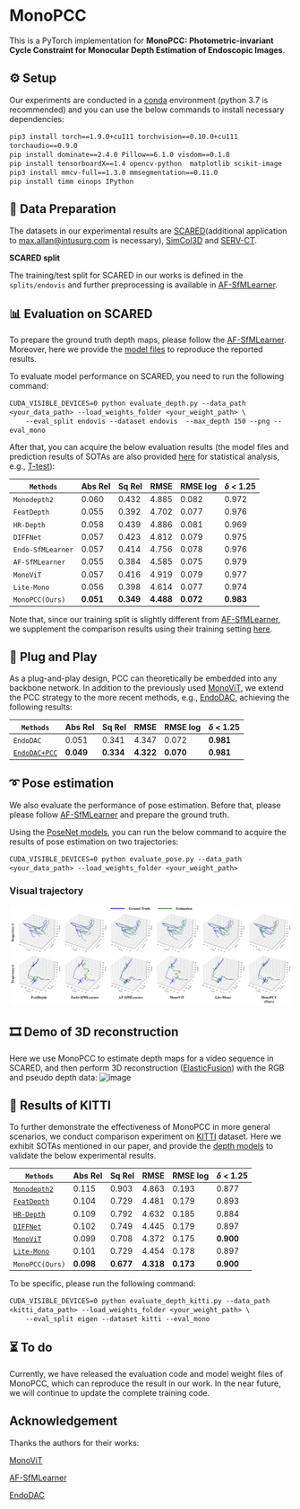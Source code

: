 # MonoPCC

This is a PyTorch implementation for **MonoPCC: Photometric-invariant Cycle Constraint for Monocular Depth Estimation of Endoscopic Images**.

## ⚙️ Setup

Our experiments are conducted in a [conda](https://www.anaconda.com/download) environment (python 3.7 is recommended) and you can use the below commands to install necessary dependencies:
```shell
pip3 install torch==1.9.0+cu111 torchvision==0.10.0+cu111 torchaudio==0.9.0
pip install dominate==2.4.0 Pillow==6.1.0 visdom==0.1.8
pip install tensorboardX==1.4 opencv-python  matplotlib scikit-image
pip3 install mmcv-full==1.3.0 mmsegmentation==0.11.0  
pip install timm einops IPython
```


## 💾 Data Preparation

The datasets in our experimental results are [SCARED](https://endovissub2019-scared.grand-challenge.org)(additional application to max.allan@intusurg.com is necessary), [SimCol3D](https://www.ucl.ac.uk/interventional-surgical-sciences/simcol3d-3d-reconstruction-during-colonoscopy-challenge) and [SERV-CT](https://www.ucl.ac.uk/interventional-surgical-sciences/serv-ct).

**SCARED split**

The training/test split for SCARED in our works is defined in the `splits/endovis` and further preprocessing is available in [AF-SfMLearner](https://github.com/ShuweiShao/AF-SfMLearner).


## 📊 Evaluation on SCARED

To prepare the ground truth depth maps, please follow the [AF-SfMLearner](https://github.com/ShuweiShao/AF-SfMLearner/blob/main/export_gt_depth.py). Moreover, here we provide the [model files](https://drive.google.com/drive/folders/13A9TZDETPgEm3D-c37YsGHn8OZcd-VMh?usp=sharing) to reproduce the reported results.

To evaluate model performance on SCARED, you need to run the following command: 
```shell
CUDA_VISIBLE_DEVICES=0 python evaluate_depth.py --data_path <your_data_path> --load_weights_folder <your_weight_path> \
    --eval_split endovis --dataset endovis  --max_depth 150 --png --eval_mono
```

After that, you can acquire the below evaluation results (the model files and prediction results of SOTAs are also provided [here](https://drive.google.com/drive/folders/1Z75I9xL5BKymm-nMdkKOrJzi3pdT3nde?usp=sharing) for statistical analysis, e.g., [T-test](https://docs.scipy.org/doc/scipy/reference/generated/scipy.stats.ttest_rel.html)): 

| `Methods`          | Abs Rel| Sq Rel| RMSE| RMSE log|  $\delta$ < 1.25  |
|-----------------------|----|----|----|------|--------|
| `Monodepth2`          | 0.060    | 0.432   | 4.885 | 0.082     | 0.972      |
| `FeatDepth`   | 0.055    | 0.392   | 4.702 | 0.077     | 0.976      |
| `HR-Depth`         | 0.058    | 0.439   | 4.886 | 0.081     | 0.969      |
| `DIFFNet`  | 0.057    | 0.423   | 4.812 | 0.079     | 0.975      |
| `Endo-SfMLearner` | 0.057    | 0.414   | 4.756 | 0.078     | 0.976      |
| `AF-SfMLearner`   | 0.055    | 0.384   | 4.585 | 0.075     | 0.979      |
| `MonoViT`        | 0.057    | 0.416   | 4.919 | 0.079     | 0.977      |
| `Lite-Mono`        | 0.056     | 0.398  | 4.614  | 0.077    | 0.974    |
| `MonoPCC(Ours)`         | **0.051** |**0.349**| **4.488**| **0.072**| **0.983**|

Note that, since our training split is slightly different from [AF-SfMLearner](https://github.com/ShuweiShao/AF-SfMLearner), we supplement the comparison results using their training setting [here](./evaluation_results/AF_training_split/).


## 🔌 Plug and Play

As a plug-and-play design, PCC can theoretically be embedded into any backbone network. In addition to the previously used [MonoViT](https://arxiv.org/abs/2208.03543), we extend the PCC strategy to the more recent methods, e.g., [EndoDAC](https://arxiv.org/abs/2405.08672), achieving the following results:

| `Methods`          | Abs Rel| Sq Rel| RMSE| RMSE log|  $\delta$ < 1.25  |
|-----------------------|----|----|----|------|--------|
| `EndoDAC`         | 0.051    | 0.341   | 4.347 | 0.072     | **0.981**      |
| [`EndoDAC+PCC`](https://drive.google.com/drive/folders/1NDMVER9BBkP0BW-KkNLV9jgXojeFgYXG?usp=sharing)         | **0.049** |**0.334**| **4.322**| **0.070**| **0.981**|


## ➰ Pose estimation

We also evaluate the performance of pose estimation. Before that, please please follow [AF-SfMLearner](https://github.com/ShuweiShao/AF-SfMLearner/blob/main/export_gt_pose.py) and prepare the ground truth. 

Using the [PoseNet models](https://drive.google.com/drive/folders/13A9TZDETPgEm3D-c37YsGHn8OZcd-VMh?usp=sharing), you can run the below command to acquire the results of pose estimation on two trajectories:
```shell
CUDA_VISIBLE_DEVICES=0 python evaluate_pose.py --data_path <your_data_path> --load_weights_folder <your_weight_path> 
```

### Visual trajectory

![image](assets/pose.jpg)

## 🎞️ Demo of 3D reconstruction

Here we use MonoPCC to estimate depth maps for a video sequence in SCARED, and then perform 3D reconstruction ([ElasticFusion](https://github.com/mp3guy/ElasticFusion)) with the RGB and pseudo depth data:
![image](assets/fusion.gif)


## 🚗 Results of KITTI

To further demonstrate the effectiveness of MonoPCC in more general scenarios, we conduct comparison experiment on [KITTI](http://www.cvlibs.net/datasets/kitti/raw_data.php) dataset. Here we exhibit SOTAs mentioned in our paper, and provide the [depth models](https://drive.google.com/drive/folders/1fgYf8q-9vnyrpAsUjsKlSYrWpwW0jpYH?usp=sharing) to validate the below experimental results. 

| `Methods`          | Abs Rel| Sq Rel| RMSE| RMSE log|  $\delta$ < 1.25  |
|-----------------------|----|----|----|------|--------|
| [`Monodepth2`](https://github.com/nianticlabs/monodepth2)          | 0.115 |0.903 |4.863| 0.193 |0.877 |
| [`FeatDepth`](https://github.com/sconlyshootery/FeatDepth)   | 0.104| 0.729| 4.481| 0.179| 0.893|
| [`HR-Depth`](https://github.com/shawLyu/HR-Depth)         | 0.109|  0.792|  4.632|  0.185|  0.884|
| [`DIFFNet`](https://github.com/brandleyzhou/DIFFNet)  | 0.102 |0.749 |4.445 |0.179 |0.897 |
| [`MonoViT`](https://github.com/zxcqlf/monovit)         | 0.099 |0.708 |4.372| 0.175 |**0.900** |
| [`Lite-Mono`](https://github.com/noahzn/Lite-Mono)         | 0.101 |0.729| 4.454| 0.178| 0.897|
| `MonoPCC(Ours)`         | **0.098** |**0.677**| **4.318**| **0.173**| **0.900**|

To be specific, please run the following command:
```shell
CUDA_VISIBLE_DEVICES=0 python evaluate_depth_kitti.py --data_path <kitti_data_path> --load_weights_folder <your_weight_path> \
    --eval_split eigen --dataset kitti --eval_mono
```



## ⏳ To do

Currently, we have released the evaluation code and model weight files of MonoPCC, which can reproduce the result in our work. In the near future, we will continue to update the complete training code. 

## Acknowledgement
Thanks the authors for their works:

[MonoViT](https://github.com/zxcqlf/monovit)

[AF-SfMLearner](https://github.com/ShuweiShao/AF-SfMLearner)

[EndoDAC](https://github.com/BeileiCui/EndoDAC)
